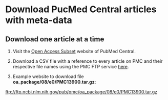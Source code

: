 # Download PucMed Central articles with meta-data

## Download one article at a time

1. Visit the [Open Access Subset](https://www.ncbi.nlm.nih.gov/pmc/tools/openftlist/) website of PubMed Central.

2. Download a CSV file with a reference to every article on PMC and their respective file names using the PMC FTP service [here](ftp://ftp.ncbi.nlm.nih.gov/pub/pmc/oa_file_list.csv).

3. Example website to download file **oa_package/08/e0/PMC13900.tar.gz**:

  ftp://ftp.ncbi.nlm.nih.gov/pub/pmc/oa_package/08/e0/PMC13900.tar.gz
